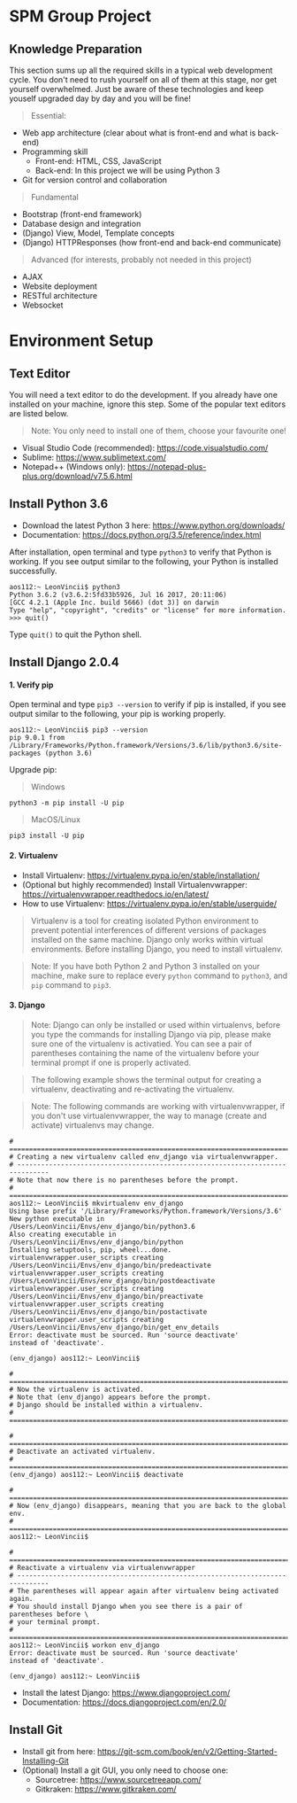 # SPM Group Project

## Knowledge Preparation
This section sums up all the required skills in a typical web development cycle. You don't need to rush yourself on all of them at this stage, nor get yourself overwhelmed. Just be aware of these technologies and keep youself upgraded day by day and you will be fine!

> Essential:

* Web app architecture (clear about what is front-end and what is back-end)
* Programming skill
    * Front-end: HTML, CSS, JavaScript
    * Back-end: In this project we will be using Python 3
* Git for version control and collaboration

> Fundamental

* Bootstrap (front-end framework)
* Database design and integration
* (Django) View, Model, Template concepts
* (Django) HTTPResponses (how front-end and back-end communicate)

> Advanced (for interests, probably not needed in this project)

* AJAX
* Website deployment
* RESTful architecture
* Websocket

# Environment Setup

## Text Editor
You will need a text editor to do the development. If you already have one installed on your machine, ignore this step. Some of the popular text editors are listed below.

> Note: You only need to install one of them, choose your favourite one!

* Visual Studio Code (recommended): https://code.visualstudio.com/
* Sublime: https://www.sublimetext.com/
* Notepad++ (Windows only): https://notepad-plus-plus.org/download/v7.5.6.html

## Install Python 3.6
* Download the latest Python 3 here: https://www.python.org/downloads/
* Documentation: https://docs.python.org/3.5/reference/index.html

After installation, open terminal and type `python3` to verify that Python is working. If you see output similar to the following, your Python is installed successfully.
```
aos112:~ LeonVincii$ python3
Python 3.6.2 (v3.6.2:5fd33b5926, Jul 16 2017, 20:11:06) 
[GCC 4.2.1 (Apple Inc. build 5666) (dot 3)] on darwin
Type "help", "copyright", "credits" or "license" for more information.
>>> quit()
```
Type `quit()` to quit the Python shell.

## Install Django 2.0.4

#### 1. Verify pip
Open terminal and type `pip3 --version` to verify if pip is installed, if you see output similar to the following, your pip is working properly.
```
aos112:~ LeonVincii$ pip3 --version
pip 9.0.1 from /Library/Frameworks/Python.framework/Versions/3.6/lib/python3.6/site-packages (python 3.6)
```
Upgrade pip:

> Windows

```
python3 -m pip install -U pip
```

> MacOS/Linux

```
pip3 install -U pip
```

#### 2. Virtualenv
* Install Virtualenv: https://virtualenv.pypa.io/en/stable/installation/
* (Optional but highly recommended) Install Virtualenvwrapper: https://virtualenvwrapper.readthedocs.io/en/latest/
* How to use Virtualenv: https://virtualenv.pypa.io/en/stable/userguide/

> Virtualenv is a tool for creating isolated Python environment to prevent potential interferences of different versions of packages installed on the same machine. Django only works within virtual environments. Before installing Django, you need to install virtualenv.

> Note: If you have both Python 2 and Python 3 installed on your machine, make sure to replace every `python` command to `python3`, and `pip` command to `pip3`.

#### 3. Django

> Note: Django can only be installed or used within virtualenvs, before you type the commands for installing Django via pip, please make sure one of the virtualenv is activatied. You can see a pair of parentheses containing the name of the virtualenv before your terminal prompt if one is properly activated.

> The following example shows the terminal output for creating a virtualenv, deactivating and re-activating the virtualenv.

> Note: The following commands are working with virtualenvwrapper, if you don't use virtualenvwrapper, the way to manage (create and activate) virtualenvs may change.

```
# ==============================================================================
# Creating a new virtualenv called env_django via virtualenvwrapper.
# ------------------------------------------------------------------------------
# Note that now there is no parentheses before the prompt.
# ==============================================================================
aos112:~ LeonVincii$ mkvirtualenv env_django
Using base prefix '/Library/Frameworks/Python.framework/Versions/3.6'
New python executable in /Users/LeonVincii/Envs/env_django/bin/python3.6
Also creating executable in /Users/LeonVincii/Envs/env_django/bin/python
Installing setuptools, pip, wheel...done.
virtualenvwrapper.user_scripts creating /Users/LeonVincii/Envs/env_django/bin/predeactivate
virtualenvwrapper.user_scripts creating /Users/LeonVincii/Envs/env_django/bin/postdeactivate
virtualenvwrapper.user_scripts creating /Users/LeonVincii/Envs/env_django/bin/preactivate
virtualenvwrapper.user_scripts creating /Users/LeonVincii/Envs/env_django/bin/postactivate
virtualenvwrapper.user_scripts creating /Users/LeonVincii/Envs/env_django/bin/get_env_details
Error: deactivate must be sourced. Run 'source deactivate'
instead of 'deactivate'.

(env_django) aos112:~ LeonVincii$ 

# ==============================================================================
# Now the virtualenv is activated.
# Note that (env_django) appears before the prompt.
# Django should be installed within a virtualenv.
# ==============================================================================

# ==============================================================================
# Deactivate an activated virtualenv.
# ==============================================================================
(env_django) aos112:~ LeonVincii$ deactivate

# ==============================================================================
# Now (env_django) disappears, meaning that you are back to the global env.
# ==============================================================================
aos112:~ LeonVincii$

# ==============================================================================
# Reactivate a virtualenv via virtualenvwrapper
# ------------------------------------------------------------------------------
# The parentheses will appear again after virtualenv being activated again.
# You should install Django when you see there is a pair of parentheses before \
# your terminal prompt.
# ==============================================================================
aos112:~ LeonVincii$ workon env_django
Error: deactivate must be sourced. Run 'source deactivate'
instead of 'deactivate'.

(env_django) aos112:~ LeonVincii$ 
```
* Install the latest Django: https://www.djangoproject.com/
* Documentation: https://docs.djangoproject.com/en/2.0/

## Install Git
* Install git from here: https://git-scm.com/book/en/v2/Getting-Started-Installing-Git
* (Optional) Install a git GUI, you only need to choose one:
    * Sourcetree: https://www.sourcetreeapp.com/
    * Gitkraken: https://www.gitkraken.com/
